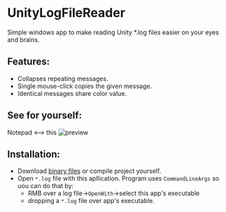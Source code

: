 # UnityLogFileReader
Simple windows app to make reading Unity *.log files easier on your eyes and brains.

## Features:
- Collapses repeating messages.
- Single mouse-click copies the given message.
- Identical messages share color value.

## See for yourself:

Notepad <--> this
 ![preview](https://i.imgur.com/KWaBff2.jpg)

## Installation:
- Download [binary files](https://github.com/andrew-raphael-lukasik/UnityLogFileReader/releases) or compile project yourself.
- Open `*.log` file with this apllication. Program uses `CommandLineArgs` so uou can do that by:
  -  RMB over a log file->`OpenWith`->select this app's executable
  -  dropping a `*.log` file over app's executable.
